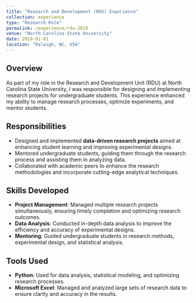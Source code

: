 ```yaml
---
title: "Research and Development (RDU) Experience"
collection: experience
type: "Research Role"
permalink: /experience/rdu-2019
venue: "North Carolina State University"
date: 2019-01-01
location: "Raleigh, NC, USA"
---
```


## Overview
As part of my role in the Research and Development Unit (RDU) at North Carolina State University, I was responsible for designing and implementing research projects for undergraduate students. This experience enhanced my ability to manage research processes, optimize experiments, and mentor students.

## Responsibilities
- Designed and implemented **data-driven research projects** aimed at enhancing student learning and improving experimental designs.
- Mentored undergraduate students, guiding them through the research process and assisting them in analyzing data.
- Collaborated with academic peers to enhance the research methodologies and incorporate cutting-edge analytical techniques.

## Skills Developed
- **Project Management**: Managed multiple research projects simultaneously, ensuring timely completion and optimizing research outcomes.
- **Data Analysis**: Conducted in-depth data analysis to improve the efficiency and accuracy of experimental designs.
- **Mentoring**: Guided undergraduate students in research methods, experimental design, and statistical analysis.

## Tools Used
- **Python**: Used for data analysis, statistical modeling, and optimizing research processes.
- **Microsoft Excel**: Managed and analyzed large sets of research data to ensure clarity and accuracy in the results.
